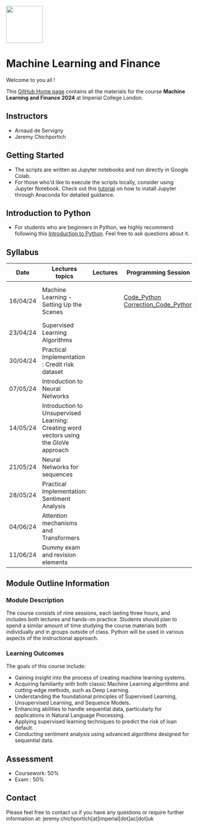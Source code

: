 
<img src="https://drive.google.com/uc?export=view&id=1gmxxmwCR1WXK0IYtNqvE4QXFleznWqQO" height="100"/>  <h1>Machine Learning and Finance </h1>

Welcome to you all !

This [GitHub Home page](https://github.com/Jandsy/ml_finance_imperial) contains all the materials for the course **Machine Learning and Finance 2024** at Imperial College London.

## Instructors
* Arnaud de Servigny
* Jeremy Chichportich

## Getting Started

* The scripts are written as Jupyter notebooks and run directly in Google Colab.
* For those who'd like to execute the scripts locally, consider using Jupyter Notebook. Check out this [tutorial](https://test-jupyter.readthedocs.io/en/latest/install.html) on how to install Jupyter through Anaconda for detailed guidance.

## Introduction to Python
* For students who are beginners in Python, we highly recommend following this [Introduction to Python](Additional_Materials/Programming_Session_0.ipynb). Feel free to ask questions about it. 

## Syllabus 

| Date    |  Lectures topics  | Lectures | Programming Session | Interactive Session |Quizz | Additional Reading |
|----------| ----------- | ----------- |  ----------- | ----------- | ----------- | ----------- | 
| 16/04/24 |  Machine Learning - Setting Up the Scenes | | [Code_Python](Programming_Sessions/Programming_session_1/Programming_session_1.ipynb "Programming Session_1")  [Correction_Code_Python](Programming_Sessions/Programming_session_1/Programming_session_1_correction.ipynb "Programming Session_1_Corrected")| [Interactive Session](https://forms.gle/e1AQ7HZxB5YBRx986) [Interactive Session 2](https://forms.gle/f9qsVyGWQpDwA9UA6)  | [Quizz Link 1](https://forms.gle/PaQNYZNV6vLTaYGfA) [Quizz PDF](Quizzs/Quizz_1.pdf)| 
| 23/04/24 |  Supervised Learning Algorithms| | | | |
| 30/04/24 |  Practical Implementation : Credit risk dataset | | | | |
| 07/05/24 |  Introduction to Neural Networks | | | | |
| 14/05/24 |  Introduction to Unsupervised Learning: Creating word vectors using the GloVe approach | | | | |
| 21/05/24 |  Neural Networks for sequences | | | | |
| 28/05/24 |  Practical Implementation: Sentiment Analysis| | | | |
| 04/06/24 |  Attention mechanisms and Transformers | | | | |
| 11/06/24 |  Dummy exam and revision elements | | | | |<br/>


## Module Outline Information

### Module Description
The course consists of nine sessions, each lasting three hours, and includes both lectures and hands-on practice. Students should plan to spend a similar amount of time studying the course materials both individually and in groups outside of class. Python will be used in various aspects of the instructional approach.


### Learning Outcomes 


The goals of this course include:

* Gaining insight into the process of creating machine learning systems.
* Acquiring familiarity with both classic Machine Learning algorithms and cutting-edge methods, such as Deep Learning.
* Understanding the foundational principles of Supervised Learning, Unsupervised Learning, and Sequence Models.
* Enhancing abilities to handle sequential data, particularly for applications in Natural Language Processing.
* Applying supervised learning techniques to predict the risk of loan default.
* Conducting sentiment analysis using advanced algorithms designed for sequential data.


## Assessment 

* Coursework: 50%
* Exam : 50% 


## Contact

Please feel free to contact us if you have any questions or require further information at: jeremy.chichportich[at]imperial[dot]ac[dot]uk

